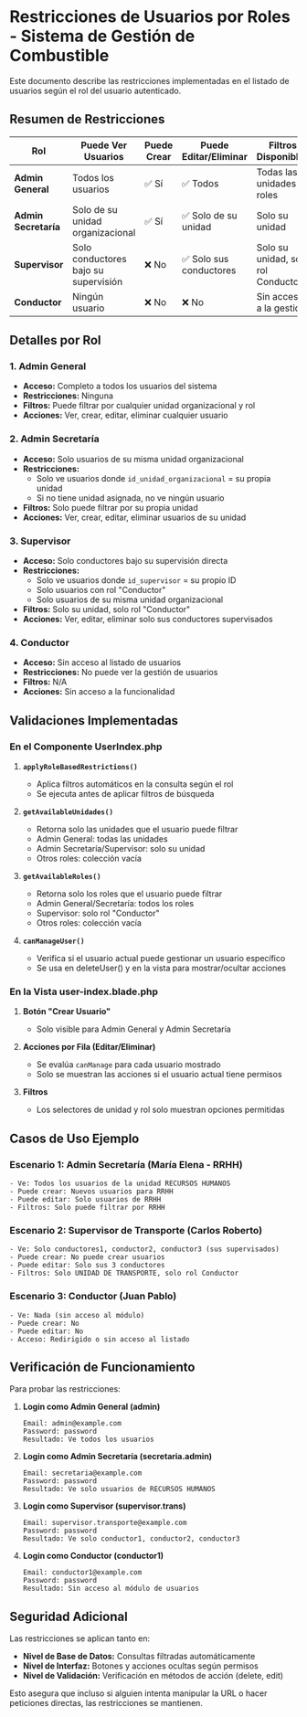 # Restricciones de Usuarios por Roles - Sistema de Gestión de Combustible

Este documento describe las restricciones implementadas en el listado de usuarios según el rol del usuario autenticado.

## Resumen de Restricciones

| Rol | Puede Ver Usuarios | Puede Crear | Puede Editar/Eliminar | Filtros Disponibles |
|-----|-------------------|-------------|----------------------|-------------------|
| **Admin General** | Todos los usuarios | ✅ Sí | ✅ Todos | Todas las unidades y roles |
| **Admin Secretaría** | Solo de su unidad organizacional | ✅ Sí | ✅ Solo de su unidad | Solo su unidad |
| **Supervisor** | Solo conductores bajo su supervisión | ❌ No | ✅ Solo sus conductores | Solo su unidad, solo rol Conductor |
| **Conductor** | Ningún usuario | ❌ No | ❌ No | Sin acceso a la gestión |

## Detalles por Rol

### 1. Admin General
- **Acceso:** Completo a todos los usuarios del sistema
- **Restricciones:** Ninguna
- **Filtros:** Puede filtrar por cualquier unidad organizacional y rol
- **Acciones:** Ver, crear, editar, eliminar cualquier usuario

### 2. Admin Secretaría
- **Acceso:** Solo usuarios de su misma unidad organizacional
- **Restricciones:** 
  - Solo ve usuarios donde `id_unidad_organizacional` = su propia unidad
  - Si no tiene unidad asignada, no ve ningún usuario
- **Filtros:** Solo puede filtrar por su propia unidad
- **Acciones:** Ver, crear, editar, eliminar usuarios de su unidad

### 3. Supervisor
- **Acceso:** Solo conductores bajo su supervisión directa
- **Restricciones:**
  - Solo ve usuarios donde `id_supervisor` = su propio ID
  - Solo usuarios con rol "Conductor"
  - Solo usuarios de su misma unidad organizacional
- **Filtros:** Solo su unidad, solo rol "Conductor"
- **Acciones:** Ver, editar, eliminar solo sus conductores supervisados

### 4. Conductor
- **Acceso:** Sin acceso al listado de usuarios
- **Restricciones:** No puede ver la gestión de usuarios
- **Filtros:** N/A
- **Acciones:** Sin acceso a la funcionalidad

## Validaciones Implementadas

### En el Componente UserIndex.php

1. **`applyRoleBasedRestrictions()`**
   - Aplica filtros automáticos en la consulta según el rol
   - Se ejecuta antes de aplicar filtros de búsqueda

2. **`getAvailableUnidades()`**
   - Retorna solo las unidades que el usuario puede filtrar
   - Admin General: todas las unidades
   - Admin Secretaría/Supervisor: solo su unidad
   - Otros roles: colección vacía

3. **`getAvailableRoles()`**
   - Retorna solo los roles que el usuario puede filtrar
   - Admin General/Secretaría: todos los roles
   - Supervisor: solo rol "Conductor"
   - Otros roles: colección vacía

4. **`canManageUser()`**
   - Verifica si el usuario actual puede gestionar un usuario específico
   - Se usa en deleteUser() y en la vista para mostrar/ocultar acciones

### En la Vista user-index.blade.php

1. **Botón "Crear Usuario"**
   - Solo visible para Admin General y Admin Secretaría

2. **Acciones por Fila (Editar/Eliminar)**
   - Se evalúa `canManage` para cada usuario mostrado
   - Solo se muestran las acciones si el usuario actual tiene permisos

3. **Filtros**
   - Los selectores de unidad y rol solo muestran opciones permitidas

## Casos de Uso Ejemplo

### Escenario 1: Admin Secretaría (María Elena - RRHH)
```
- Ve: Todos los usuarios de la unidad RECURSOS HUMANOS
- Puede crear: Nuevos usuarios para RRHH
- Puede editar: Solo usuarios de RRHH
- Filtros: Solo puede filtrar por RRHH
```

### Escenario 2: Supervisor de Transporte (Carlos Roberto)
```
- Ve: Solo conductores1, conductor2, conductor3 (sus supervisados)
- Puede crear: No puede crear usuarios
- Puede editar: Solo sus 3 conductores
- Filtros: Solo UNIDAD DE TRANSPORTE, solo rol Conductor
```

### Escenario 3: Conductor (Juan Pablo)
```
- Ve: Nada (sin acceso al módulo)
- Puede crear: No
- Puede editar: No
- Acceso: Redirigido o sin acceso al listado
```

## Verificación de Funcionamiento

Para probar las restricciones:

1. **Login como Admin General (admin)**
   ```
   Email: admin@example.com
   Password: password
   Resultado: Ve todos los usuarios
   ```

2. **Login como Admin Secretaría (secretaria.admin)**
   ```
   Email: secretaria@example.com  
   Password: password
   Resultado: Ve solo usuarios de RECURSOS HUMANOS
   ```

3. **Login como Supervisor (supervisor.trans)**
   ```
   Email: supervisor.transporte@example.com
   Password: password
   Resultado: Ve solo conductor1, conductor2, conductor3
   ```

4. **Login como Conductor (conductor1)**
   ```
   Email: conductor1@example.com
   Password: password
   Resultado: Sin acceso al módulo de usuarios
   ```

## Seguridad Adicional

Las restricciones se aplican tanto en:
- **Nivel de Base de Datos:** Consultas filtradas automáticamente
- **Nivel de Interfaz:** Botones y acciones ocultas según permisos
- **Nivel de Validación:** Verificación en métodos de acción (delete, edit)

Esto asegura que incluso si alguien intenta manipular la URL o hacer peticiones directas, las restricciones se mantienen.